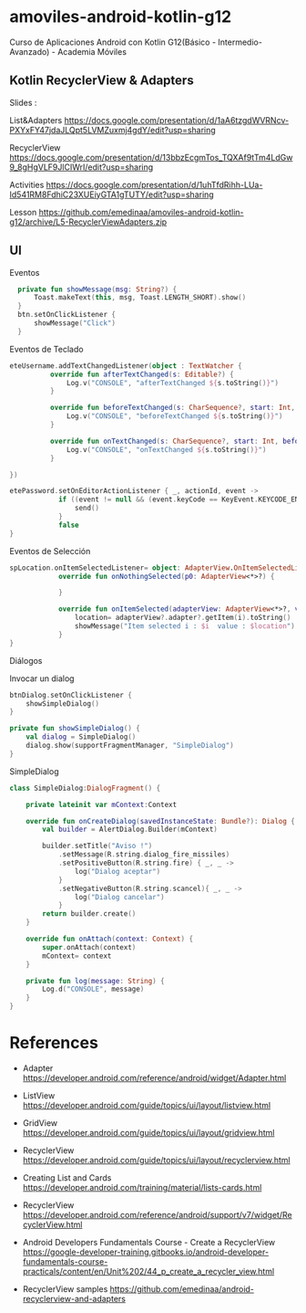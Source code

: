 # amoviles-android-kotlin-g12
Curso de Aplicaciones Android con Kotlin G12(Básico - Intermedio- Avanzado) - Academia Móviles 


## Kotlin RecyclerView & Adapters

Slides :

List&Adapters https://docs.google.com/presentation/d/1aA6tzgdWVRNcv-PXYxFY47jdaJLQpt5LVMZuxmj4gdY/edit?usp=sharing

RecyclerView https://docs.google.com/presentation/d/13bbzEcgmTos_TQXAf9tTm4LdGw9_8gHgVLF9JlCIWrI/edit?usp=sharing

Activities https://docs.google.com/presentation/d/1uhTfdRihh-LUa-Id541RM8FdhiC23XUEiyGTA1gTUTY/edit?usp=sharing

Lesson https://github.com/emedinaa/amoviles-android-kotlin-g12/archive/L5-RecyclerViewAdapters.zip

## UI

Eventos 

```kotlin
  private fun showMessage(msg: String?) {
      Toast.makeText(this, msg, Toast.LENGTH_SHORT).show()
  }
  btn.setOnClickListener {
      showMessage("Click")
  }
```

Eventos de Teclado

```kotlin
eteUsername.addTextChangedListener(object : TextWatcher {
          override fun afterTextChanged(s: Editable?) {
              Log.v("CONSOLE", "afterTextChanged ${s.toString()}")
          }

          override fun beforeTextChanged(s: CharSequence?, start: Int, count: Int, after: Int) {
              Log.v("CONSOLE", "beforeTextChanged ${s.toString()}")
          }

          override fun onTextChanged(s: CharSequence?, start: Int, before: Int, count: Int) {
              Log.v("CONSOLE", "onTextChanged ${s.toString()}")
          }

})

etePassword.setOnEditorActionListener { _, actionId, event ->
            if ((event != null && (event.keyCode == KeyEvent.KEYCODE_ENTER)) || (actionId == EditorInfo.IME_ACTION_DONE)) {
                send()
            }
            false
}
```
Eventos de Selección

```kotlin
spLocation.onItemSelectedListener= object: AdapterView.OnItemSelectedListener {
            override fun onNothingSelected(p0: AdapterView<*>?) {

            }

            override fun onItemSelected(adapterView: AdapterView<*>?, view: View?, i: Int, l: Long) {
                location= adapterView?.adapter?.getItem(i).toString()
                showMessage("Item selected i : $i  value : $location")
            }
}
```

Diálogos

Invocar un dialog

```kotlin
btnDialog.setOnClickListener {
    showSimpleDialog()
}

private fun showSimpleDialog() {
    val dialog = SimpleDialog()
    dialog.show(supportFragmentManager, "SimpleDialog")
}
```

SimpleDialog

```kotlin
class SimpleDialog:DialogFragment() {

    private lateinit var mContext:Context

    override fun onCreateDialog(savedInstanceState: Bundle?): Dialog {
        val builder = AlertDialog.Builder(mContext)

        builder.setTitle("Aviso !")
            .setMessage(R.string.dialog_fire_missiles)
            .setPositiveButton(R.string.fire) { _, _ ->
                log("Dialog aceptar")
            }
            .setNegativeButton(R.string.scancel){ _, _ ->
                log("Dialog cancelar")
            }
        return builder.create()
    }

    override fun onAttach(context: Context) {
        super.onAttach(context)
        mContext= context
    }

    private fun log(message: String) {
        Log.d("CONSOLE", message)
    }
}
```

# References

- Adapter https://developer.android.com/reference/android/widget/Adapter.html

- ListView https://developer.android.com/guide/topics/ui/layout/listview.html

- GridView https://developer.android.com/guide/topics/ui/layout/gridview.html

- RecyclerView https://developer.android.com/guide/topics/ui/layout/recyclerview.html

- Creating List and Cards https://developer.android.com/training/material/lists-cards.html

- RecyclerView https://developer.android.com/reference/android/support/v7/widget/RecyclerView.html

- Android Developers Fundamentals Course - Create a RecyclerView https://google-developer-training.gitbooks.io/android-developer-fundamentals-course-practicals/content/en/Unit%202/44_p_create_a_recycler_view.html

- RecyclerView samples https://github.com/emedinaa/android-recyclerview-and-adapters
